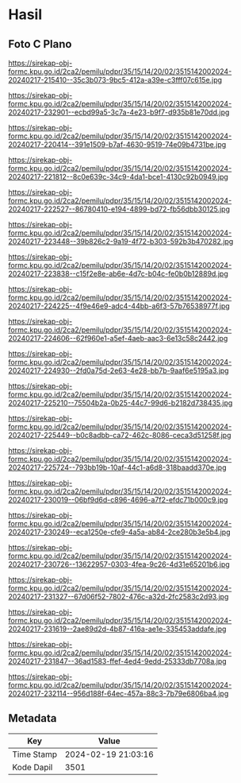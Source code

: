 # Hasil

## Foto C Plano

https://sirekap-obj-formc.kpu.go.id/2ca2/pemilu/pdpr/35/15/14/20/02/3515142002024-20240217-215410--35c3b073-9bc5-412a-a39e-c3fff07c615e.jpg

https://sirekap-obj-formc.kpu.go.id/2ca2/pemilu/pdpr/35/15/14/20/02/3515142002024-20240217-232901--ecbd99a5-3c7a-4e23-b9f7-d935b81e70dd.jpg

https://sirekap-obj-formc.kpu.go.id/2ca2/pemilu/pdpr/35/15/14/20/02/3515142002024-20240217-220414--391e1509-b7af-4630-9519-74e09b4731be.jpg

https://sirekap-obj-formc.kpu.go.id/2ca2/pemilu/pdpr/35/15/14/20/02/3515142002024-20240217-221812--8c0e639c-34c9-4da1-bce1-4130c92b0949.jpg

https://sirekap-obj-formc.kpu.go.id/2ca2/pemilu/pdpr/35/15/14/20/02/3515142002024-20240217-222527--86780410-e194-4899-bd72-fb56dbb30125.jpg

https://sirekap-obj-formc.kpu.go.id/2ca2/pemilu/pdpr/35/15/14/20/02/3515142002024-20240217-223448--39b826c2-9a19-4f72-b303-592b3b470282.jpg

https://sirekap-obj-formc.kpu.go.id/2ca2/pemilu/pdpr/35/15/14/20/02/3515142002024-20240217-223838--c15f2e8e-ab6e-4d7c-b04c-fe0b0b12889d.jpg

https://sirekap-obj-formc.kpu.go.id/2ca2/pemilu/pdpr/35/15/14/20/02/3515142002024-20240217-224225--4f9e46e9-adc4-44bb-a6f3-57b76538977f.jpg

https://sirekap-obj-formc.kpu.go.id/2ca2/pemilu/pdpr/35/15/14/20/02/3515142002024-20240217-224606--62f960e1-a5ef-4aeb-aac3-6e13c58c2442.jpg

https://sirekap-obj-formc.kpu.go.id/2ca2/pemilu/pdpr/35/15/14/20/02/3515142002024-20240217-224930--2fd0a75d-2e63-4e28-bb7b-9aaf6e5195a3.jpg

https://sirekap-obj-formc.kpu.go.id/2ca2/pemilu/pdpr/35/15/14/20/02/3515142002024-20240217-225210--75504b2a-0b25-44c7-99d6-b2182d738435.jpg

https://sirekap-obj-formc.kpu.go.id/2ca2/pemilu/pdpr/35/15/14/20/02/3515142002024-20240217-225449--b0c8adbb-ca72-462c-8086-ceca3d51258f.jpg

https://sirekap-obj-formc.kpu.go.id/2ca2/pemilu/pdpr/35/15/14/20/02/3515142002024-20240217-225724--793bb19b-10af-44c1-a6d8-318baadd370e.jpg

https://sirekap-obj-formc.kpu.go.id/2ca2/pemilu/pdpr/35/15/14/20/02/3515142002024-20240217-230019--06bf9d6d-c896-4696-a7f2-efdc71b000c9.jpg

https://sirekap-obj-formc.kpu.go.id/2ca2/pemilu/pdpr/35/15/14/20/02/3515142002024-20240217-230249--eca1250e-cfe9-4a5a-ab84-2ce280b3e5b4.jpg

https://sirekap-obj-formc.kpu.go.id/2ca2/pemilu/pdpr/35/15/14/20/02/3515142002024-20240217-230726--13622957-0303-4fea-9c26-4d31e65201b6.jpg

https://sirekap-obj-formc.kpu.go.id/2ca2/pemilu/pdpr/35/15/14/20/02/3515142002024-20240217-231327--67d06f52-7802-476c-a32d-2fc2583c2d93.jpg

https://sirekap-obj-formc.kpu.go.id/2ca2/pemilu/pdpr/35/15/14/20/02/3515142002024-20240217-231619--2ae89d2d-4b87-416a-ae1e-335453addafe.jpg

https://sirekap-obj-formc.kpu.go.id/2ca2/pemilu/pdpr/35/15/14/20/02/3515142002024-20240217-231847--36ad1583-ffef-4ed4-9edd-25333db7708a.jpg

https://sirekap-obj-formc.kpu.go.id/2ca2/pemilu/pdpr/35/15/14/20/02/3515142002024-20240217-232114--956d188f-64ec-457a-88c3-7b79e6806ba4.jpg


## Metadata

| Key        | Value               |
| ---------- | ------------------- |
| Time Stamp | 2024-02-19 21:03:16 |
| Kode Dapil | 3501                |



